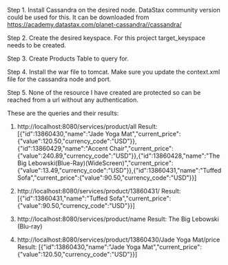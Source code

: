 Step 1. Install Cassandra on the desired node. DataStax community version could be used for this. It can be downloaded from https://academy.datastax.com/planet-cassandra//cassandra/

Step 2. Create the desired keyspace. For this project target_keyspace needs to be created.

Step 3. Create Products Table to query for.

Step 4. Install the war file to tomcat. Make sure you update the context.xml file for the cassandra node and port.

Step 5. None of the resource I have created are protected so can be reached from a url without any authentication.

These are the queries and their results:

1. http://localhost:8080/services/product/all
Result: [{"id":13860430,"name":"Jade Yoga Mat","current_price":{"value":120.50,"currency_code":"USD"}},{"id":13860429,"name":"Accent Chair","current_price":{"value":240.89,"currency_code":"USD"}},{"id":13860428,"name":"The Big Lebowski(Blue-Ray)(WideScreen)","current_price":{"value":13.49,"currency_code":"USD"}},{"id":13860431,"name":"Tuffed Sofa","current_price":{"value":90.50,"currency_code":"USD"}}]


2. http://localhost:8080/services/product/13860431/
Result: [{"id":13860431,"name":"Tuffed Sofa","current_price":{"value":90.50,"currency_code":"USD"}}]


3. http://localhost:8080/services/product/name
Result: The Big Lebowski (Blu-ray)


4. http://localhost:8080/services/product/13860430/Jade Yoga Mat/price
Result: [{"id":13860430,"name":"Jade Yoga Mat","current_price":{"value":120.50,"currency_code":"USD"}}]


